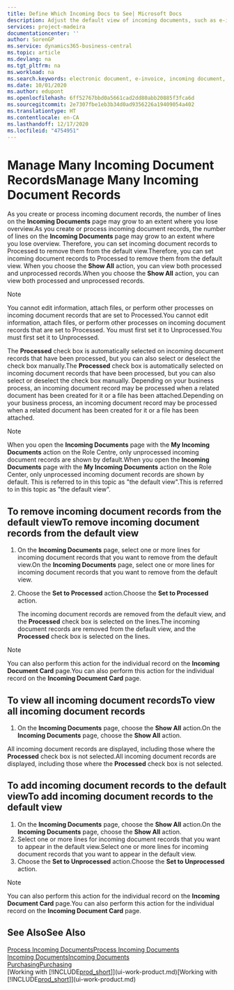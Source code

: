 ```yaml
---
title: Define Which Incoming Docs to See| Microsoft Docs
description: Adjust the default view of incoming documents, such as e-invoices, to improve your overview of processed and unprocessed records.
services: project-madeira
documentationcenter: ''
author: SorenGP
ms.service: dynamics365-business-central
ms.topic: article
ms.devlang: na
ms.tgt_pltfrm: na
ms.workload: na
ms.search.keywords: electronic document, e-invoice, incoming document, OCR, ecommerce, document exchange, import invoice
ms.date: 10/01/2020
ms.author: edupont
ms.openlocfilehash: 6ff52767bbd0a5661cad2dd80abb20885f3fca6d
ms.sourcegitcommit: 2e7307fbe1eb3b34d0ad9356226a19409054a402
ms.translationtype: HT
ms.contentlocale: en-CA
ms.lasthandoff: 12/17/2020
ms.locfileid: "4754951"
---
```

# <a name="manage-many-incoming-document-records"></a><span data-ttu-id="af1dd-103">Manage Many Incoming Document Records</span><span class="sxs-lookup"><span data-stu-id="af1dd-103">Manage Many Incoming Document Records</span></span>
<span data-ttu-id="af1dd-104">As you create or process incoming document records, the number of lines on the **Incoming Documents** page may grow to an extent where you lose overview.</span><span class="sxs-lookup"><span data-stu-id="af1dd-104">As you create or process incoming document records, the number of lines on the **Incoming Documents** page may grow to an extent where you lose overview.</span></span> <span data-ttu-id="af1dd-105">Therefore, you can set incoming document records to Processed to remove them from the default view.</span><span class="sxs-lookup"><span data-stu-id="af1dd-105">Therefore, you can set incoming document records to Processed to remove them from the default view.</span></span> <span data-ttu-id="af1dd-106">When you choose the **Show All** action, you can view both processed and unprocessed records.</span><span class="sxs-lookup"><span data-stu-id="af1dd-106">When you choose the **Show All** action, you can view both processed and unprocessed records.</span></span>

> [!NOTE]  
>   <span data-ttu-id="af1dd-107">You cannot edit information, attach files, or perform other processes on incoming document records that are set to Processed.</span><span class="sxs-lookup"><span data-stu-id="af1dd-107">You cannot edit information, attach files, or perform other processes on incoming document records that are set to Processed.</span></span> <span data-ttu-id="af1dd-108">You must first set it to Unprocessed.</span><span class="sxs-lookup"><span data-stu-id="af1dd-108">You must first set it to Unprocessed.</span></span>

<span data-ttu-id="af1dd-109">The **Processed** check box is automatically selected on incoming document records that have been processed, but you can also select or deselect the check box manually.</span><span class="sxs-lookup"><span data-stu-id="af1dd-109">The **Processed** check box is automatically selected on incoming document records that have been processed, but you can also select or deselect the check box manually.</span></span> <span data-ttu-id="af1dd-110">Depending on your business process, an incoming document record may be processed when a related document has been created for it or a file has been attached.</span><span class="sxs-lookup"><span data-stu-id="af1dd-110">Depending on your business process, an incoming document record may be processed when a related document has been created for it or a file has been attached.</span></span>

> [!NOTE]  
>   <span data-ttu-id="af1dd-111">When you open the **Incoming Documents** page with the **My Incoming Documents** action on the Role Centre, only unprocessed incoming document records are shown by default.</span><span class="sxs-lookup"><span data-stu-id="af1dd-111">When you open the **Incoming Documents** page with the **My Incoming Documents** action on the Role Center, only unprocessed incoming document records are shown by default.</span></span> <span data-ttu-id="af1dd-112">This is referred to in this topic as "the default view".</span><span class="sxs-lookup"><span data-stu-id="af1dd-112">This is referred to in this topic as "the default view".</span></span>

## <a name="to-remove-incoming-document-records-from-the-default-view"></a><span data-ttu-id="af1dd-113">To remove incoming document records from the default view</span><span class="sxs-lookup"><span data-stu-id="af1dd-113">To remove incoming document records from the default view</span></span>
1. <span data-ttu-id="af1dd-114">On the **Incoming Documents** page, select one or more lines for incoming document records that you want to remove from the default view.</span><span class="sxs-lookup"><span data-stu-id="af1dd-114">On the **Incoming Documents** page, select one or more lines for incoming document records that you want to remove from the default view.</span></span>
2. <span data-ttu-id="af1dd-115">Choose the **Set to Processed** action.</span><span class="sxs-lookup"><span data-stu-id="af1dd-115">Choose the **Set to Processed** action.</span></span>

    <span data-ttu-id="af1dd-116">The incoming document records are removed from the default view, and the **Processed** check box is selected on the lines.</span><span class="sxs-lookup"><span data-stu-id="af1dd-116">The incoming document records are removed from the default view, and the **Processed** check box is selected on the lines.</span></span>

> [!NOTE]  
>   <span data-ttu-id="af1dd-117">You can also perform this action for the individual record on the **Incoming Document Card** page.</span><span class="sxs-lookup"><span data-stu-id="af1dd-117">You can also perform this action for the individual record on the **Incoming Document Card** page.</span></span>

## <a name="to-view-all-incoming-document-records"></a><span data-ttu-id="af1dd-118">To view all incoming document records</span><span class="sxs-lookup"><span data-stu-id="af1dd-118">To view all incoming document records</span></span>
1. <span data-ttu-id="af1dd-119">On the **Incoming Documents** page, choose the **Show All** action.</span><span class="sxs-lookup"><span data-stu-id="af1dd-119">On the **Incoming Documents** page, choose the **Show All** action.</span></span>

<span data-ttu-id="af1dd-120">All incoming document records are displayed, including those where the **Processed** check box is not selected.</span><span class="sxs-lookup"><span data-stu-id="af1dd-120">All incoming document records are displayed, including those where the **Processed** check box is not selected.</span></span>

## <a name="to-add-incoming-document-records-to-the-default-view"></a><span data-ttu-id="af1dd-121">To add incoming document records to the default view</span><span class="sxs-lookup"><span data-stu-id="af1dd-121">To add incoming document records to the default view</span></span>
1. <span data-ttu-id="af1dd-122">On the **Incoming Documents** page, choose the **Show All** action.</span><span class="sxs-lookup"><span data-stu-id="af1dd-122">On the **Incoming Documents** page, choose the **Show All** action.</span></span>
2. <span data-ttu-id="af1dd-123">Select one or more lines for incoming document records that you want to appear in the default view.</span><span class="sxs-lookup"><span data-stu-id="af1dd-123">Select one or more lines for incoming document records that you want to appear in the default view.</span></span>
3. <span data-ttu-id="af1dd-124">Choose the **Set to Unprocessed** action.</span><span class="sxs-lookup"><span data-stu-id="af1dd-124">Choose the **Set to Unprocessed** action.</span></span>  

> [!NOTE]  
>   <span data-ttu-id="af1dd-125">You can also perform this action for the individual record on the **Incoming Document Card** page.</span><span class="sxs-lookup"><span data-stu-id="af1dd-125">You can also perform this action for the individual record on the **Incoming Document Card** page.</span></span>

## <a name="see-also"></a><span data-ttu-id="af1dd-126">See Also</span><span class="sxs-lookup"><span data-stu-id="af1dd-126">See Also</span></span>
[<span data-ttu-id="af1dd-127">Process Incoming Documents</span><span class="sxs-lookup"><span data-stu-id="af1dd-127">Process Incoming Documents</span></span>](across-process-income-documents.md)  
[<span data-ttu-id="af1dd-128">Incoming Documents</span><span class="sxs-lookup"><span data-stu-id="af1dd-128">Incoming Documents</span></span>](across-income-documents.md)  
[<span data-ttu-id="af1dd-129">Purchasing</span><span class="sxs-lookup"><span data-stu-id="af1dd-129">Purchasing</span></span>](purchasing-manage-purchasing.md)  
<span data-ttu-id="af1dd-130">[Working with [!INCLUDE[prod_short](includes/prod_short.md)]](ui-work-product.md)</span><span class="sxs-lookup"><span data-stu-id="af1dd-130">[Working with [!INCLUDE[prod_short](includes/prod_short.md)]](ui-work-product.md)</span></span>
